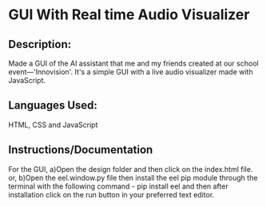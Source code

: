 # GUI With Real time Audio Visualizer
## Description: 
Made a GUI of the AI assistant that me and my friends created at our school event—'Innovision'. It's a simple GUI with a live audio visualizer made with JavaScript.
## Languages Used:
HTML, CSS and JavaScript
## Instructions/Documentation
For the GUI, a)Open the design folder and then click on the index.html file. or, b)Open the eel.window.py file then install the eel pip module through the terminal with the following command - pip install eel  and then after installation click on the run button in your preferred text editor.

